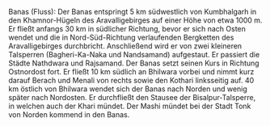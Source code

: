 Banas (Fluss): Der Banas entspringt 5 km südwestlich von Kumbhalgarh in den Khamnor-Hügeln des Aravalligebirges auf einer Höhe von etwa 1000 m. Er fließt anfangs 30 km in südlicher Richtung, bevor er sich nach Osten wendet und die in Nord-Süd-Richtung verlaufenden Bergketten des Aravalligebirges durchbricht. Anschließend wird er von zwei kleineren Talsperren (Bagheri-Ka-Naka und Nandsamand) aufgestaut. Er passiert die Städte Nathdwara und Rajsamand. Der Banas setzt seinen Kurs in Richtung Ostnordost fort. Er fließt 10 km südlich an Bhilwara vorbei und nimmt kurz darauf Berach und Menali von rechts sowie den Kothari linksseitig auf. 40 km östlich von Bhilwara wendet sich der Banas nach Norden und wenig später nach Nordosten. Er durchfließt den Stausee der Bisalpur-Talsperre, in welchen auch der Khari mündet. Der Mashi mündet bei der Stadt Tonk von Norden kommend in den Banas.
